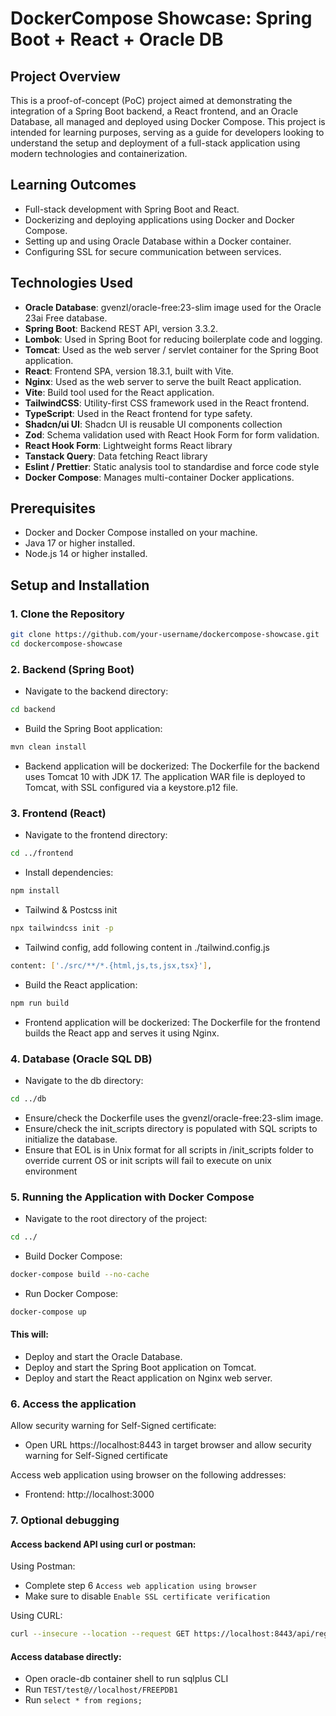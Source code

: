 # DockerCompose Showcase: Spring Boot + React + Oracle DB

## Project Overview

This is a proof-of-concept (PoC) project aimed at demonstrating the integration of a Spring Boot backend, a React frontend, and an Oracle Database, all managed and deployed using Docker Compose. This project is intended for learning purposes, serving as a guide for developers looking to understand the setup and deployment of a full-stack application using modern technologies and containerization.

## Learning Outcomes

- Full-stack development with Spring Boot and React.
- Dockerizing and deploying applications using Docker and Docker Compose.
- Setting up and using Oracle Database within a Docker container.
- Configuring SSL for secure communication between services.

## Technologies Used
- **Oracle Database**: gvenzl/oracle-free:23-slim image used for the Oracle 23ai Free database.
- **Spring Boot**: Backend REST API, version 3.3.2.
- **Lombok**: Used in Spring Boot for reducing boilerplate code and logging.
- **Tomcat**: Used as the web server / servlet container for the Spring Boot application.
- **React**: Frontend SPA, version 18.3.1, built with Vite.
- **Nginx**: Used as the web server to serve the built React application.
- **Vite**: Build tool used for the React application.
- **TailwindCSS**: Utility-first CSS framework used in the React frontend.
- **TypeScript**: Used in the React frontend for type safety.
- **Shadcn/ui UI**: Shadcn UI is reusable UI components collection
- **Zod**: Schema validation used with React Hook Form for form validation.
- **React Hook Form**: Lightweight forms React library
- **Tanstack Query**: Data fetching React library
- **Eslint / Prettier**: Static analysis tool to standardise and force code style
- **Docker Compose**: Manages multi-container Docker applications.

## Prerequisites

- Docker and Docker Compose installed on your machine.
- Java 17 or higher installed.
- Node.js 14 or higher installed.

## Setup and Installation

### 1. Clone the Repository

```bash
git clone https://github.com/your-username/dockercompose-showcase.git
cd dockercompose-showcase
```

### 2. Backend (Spring Boot)

- Navigate to the backend directory:
```bash
cd backend
```
- Build the Spring Boot application:
```bash
mvn clean install
```
- Backend application will be dockerized: The Dockerfile for the backend uses Tomcat 10 with JDK 17. The application WAR file is deployed to Tomcat, with SSL configured via a keystore.p12 file.

### 3. Frontend (React)
- Navigate to the frontend directory:
```bash
cd ../frontend
```
- Install dependencies:
```bash
npm install
```
- Tailwind & Postcss init
```bash
npx tailwindcss init -p
```
- Tailwind config, add following content in ./tailwind.config.js
```bash
content: ['./src/**/*.{html,js,ts,jsx,tsx}'],
```
- Build the React application:
```bash
npm run build
```
- Frontend application will be dockerized: The Dockerfile for the frontend builds the React app and serves it using Nginx.

### 4. Database (Oracle SQL DB)
- Navigate to the db directory:
```bash
cd ../db
```
- Ensure/check the Dockerfile uses the gvenzl/oracle-free:23-slim image.
- Ensure/check the init_scripts directory is populated with SQL scripts to initialize the database.
- Ensure that EOL is in Unix format for all scripts in /init_scripts folder to override current OS or init scripts will 
fail to execute on unix environment 

### 5. Running the Application with Docker Compose
- Navigate to the root directory of the project:
```bash
cd ../
```

- Build Docker Compose:
```bash
docker-compose build --no-cache
```

- Run Docker Compose:
```bash
docker-compose up
```
#### This will:

- Deploy and start the Oracle Database.
- Deploy and start the Spring Boot application on Tomcat.
- Deploy and start the React application on Nginx web server.

### 6. Access the application

Allow security warning for Self-Signed certificate:
- Open URL https://localhost:8443 in target browser and
  allow security warning for Self-Signed certificate

Access web application using browser on the following addresses:
- Frontend: http://localhost:3000

### 7. Optional debugging

#### Access backend API using curl or postman:

Using Postman:
- Complete step 6 ```Access web application using browser```
- Make sure to disable ```Enable SSL certificate verification```

Using CURL:
```bash 
curl --insecure --location --request GET https://localhost:8443/api/regions
```

#### Access database directly:
- Open oracle-db container shell to run sqlplus CLI
- Run `TEST/test@//localhost/FREEPDB1`
- Run `select * from regions;`
